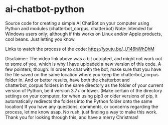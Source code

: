 # ai-chatbot-python
Source code for creating a simple AI ChatBot on your computer using Python and modules (chatterbot_corpus, chatterbot)
Note: Intended for Windows users only; although if this works on Linux and/or Apple products, cool beans. Just letting you know.

Links to watch the process of the code: https://youtu.be/_U146hWhDhM

Disclaimer: The video link above was a bit outdated, and might not work out to some of you, which is why I have uploaded a new version of this code. A few pointers, though: In order to chat with the bot, make sure that you have the file saved on the same location where you keep the chatterbot_corpus folder in. And or better results, have both the chatterbot and chatterbot_corpus folders in the same directory as the folder of your current version of Python, be it version 3.7+ or lower. (Make certain of the directory settings on your computer, for when using pip3 or older versions of pip, it automatically redirects the folders into the Python folder onto the same location) If you have any questions, comments, or concerns regarding the process, let me know asap. No rush, just finding a way to make this work. Thank you for looking through this, and have a merry Christmas!

